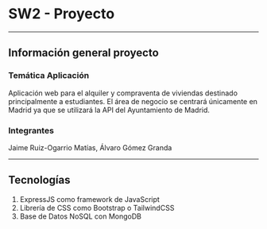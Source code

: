 # SW2 - Proyecto

---

## Información general proyecto

### Temática Aplicación

Aplicación web para el alquiler y compraventa de viviendas destinado principalmente a estudiantes. El área de negocio se centrará únicamente en Madrid ya que se utilizará la API del Ayuntamiento de Madrid.

### Integrantes

Jaime Ruiz-Ogarrio Matías,
Álvaro Gómez Granda

---

## Tecnologías

1. ExpressJS como framework de JavaScript
2. Librería de CSS como Bootstrap o TailwindCSS
3. Base de Datos NoSQL con MongoDB

